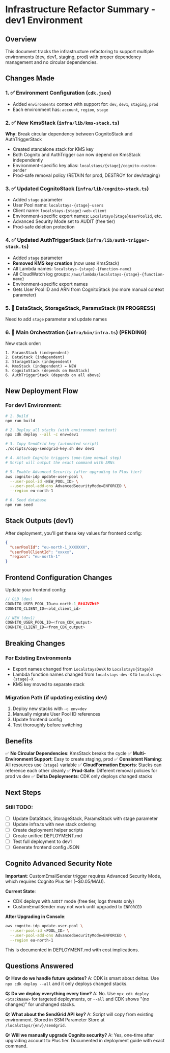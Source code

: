 # Infrastructure Refactor Summary - dev1 Environment

## Overview

This document tracks the infrastructure refactoring to support multiple environments (dev, dev1, staging, prod) with proper dependency management and no circular dependencies.

## Changes Made

### 1. ✅ Environment Configuration (`cdk.json`)

- Added `environments` context with support for: `dev`, `dev1`, `staging`, `prod`
- Each environment has: `account`, `region`, `stage`

### 2. ✅ New KmsStack (`infra/lib/kms-stack.ts`)

**Why**: Break circular dependency between CognitoStack and AuthTriggerStack

- Created standalone stack for KMS key
- Both Cognito and AuthTrigger can now depend on KmsStack independently
- Environment-specific key alias: `localstays/{stage}/cognito-custom-sender`
- Prod-safe removal policy (RETAIN for prod, DESTROY for dev/staging)

### 3. ✅ Updated CognitoStack (`infra/lib/cognito-stack.ts`)

- Added `stage` parameter
- User Pool name: `localstays-{stage}-users`
- Client name: `localstays-{stage}-web-client`
- Environment-specific export names: `Localstays{Stage}UserPoolId`, etc.
- Advanced Security Mode set to AUDIT (free tier)
- Prod-safe deletion protection

### 4. ✅ Updated AuthTriggerStack (`infra/lib/auth-trigger-stack.ts`)

- Added `stage` parameter
- **Removed KMS key creation** (now uses KmsStack)
- All Lambda names: `localstays-{stage}-{function-name}`
- All CloudWatch log groups: `/aws/lambda/localstays-{stage}-{function-name}`
- Environment-specific export names
- Gets User Pool ID and ARN from CognitoStack (no more manual context parameter)

### 5. 🔄 DataStack, StorageStack, ParamsStack (IN PROGRESS)

Need to add `stage` parameter and update names

### 6. 🔄 Main Orchestration (`infra/bin/infra.ts`) (PENDING)

New stack order:

```
1. ParamsStack (independent)
2. DataStack (independent)
3. StorageStack (independent)
4. KmsStack (independent) ← NEW
5. CognitoStack (depends on KmsStack)
6. AuthTriggerStack (depends on all above)
```

## New Deployment Flow

### For dev1 Environment:

```bash
# 1. Build
npm run build

# 2. Deploy all stacks (with environment context)
npx cdk deploy --all -c env=dev1

# 3. Copy SendGrid key (automated script)
./scripts/copy-sendgrid-key.sh dev dev1

# 4. Attach Cognito triggers (one-time manual step)
# Script will output the exact command with ARNs

# 5. Enable Advanced Security (after upgrading to Plus tier)
aws cognito-idp update-user-pool \
  --user-pool-id <NEW_POOL_ID> \
  --user-pool-add-ons AdvancedSecurityMode=ENFORCED \
  --region eu-north-1

# 6. Seed database
npm run seed
```

## Stack Outputs (dev1)

After deployment, you'll get these key values for frontend config:

```json
{
  "userPoolId": "eu-north-1_XXXXXXX",
  "userPoolClientId": "xxxxx",
  "region": "eu-north-1"
}
```

## Frontend Configuration Changes

Update your frontend config:

```typescript
// OLD (dev)
COGNITO_USER_POOL_ID=eu-north-1_BtUJVZhtP
COGNITO_CLIENT_ID=<old_client_id>

// NEW (dev1)
COGNITO_USER_POOL_ID=<from_CDK_output>
COGNITO_CLIENT_ID=<from_CDK_output>
```

## Breaking Changes

### For Existing Environments

- Export names changed from `LocalstaysDevX` to `Localstays{Stage}X`
- Lambda function names changed from `localstays-dev-X` to `localstays-{stage}-X`
- KMS key moved to separate stack

### Migration Path (if updating existing dev)

1. Deploy new stacks with `-c env=dev`
2. Manually migrate User Pool ID references
3. Update frontend config
4. Test thoroughly before switching

## Benefits

✅ **No Circular Dependencies**: KmsStack breaks the cycle
✅ **Multi-Environment Support**: Easy to create staging, prod
✅ **Consistent Naming**: All resources use `{stage}` variable
✅ **CloudFormation Exports**: Stacks can reference each other cleanly
✅ **Prod-Safe**: Different removal policies for prod vs dev
✅ **Delta Deployments**: CDK only deploys changed stacks

## Next Steps

### Still TODO:

- [ ] Update DataStack, StorageStack, ParamsStack with stage parameter
- [ ] Update infra.ts with new stack ordering
- [ ] Create deployment helper scripts
- [ ] Create unified DEPLOYMENT.md
- [ ] Test full deployment to dev1
- [ ] Generate frontend config JSON

## Cognito Advanced Security Note

**Important**: CustomEmailSender trigger requires Advanced Security Mode, which requires Cognito Plus tier (~$0.05/MAU).

**Current State**:

- CDK deploys with `AUDIT` mode (free tier, logs threats only)
- CustomEmailSender may not work until upgraded to `ENFORCED`

**After Upgrading in Console**:

```bash
aws cognito-idp update-user-pool \
  --user-pool-id <POOL_ID> \
  --user-pool-add-ons AdvancedSecurityMode=ENFORCED \
  --region eu-north-1
```

This is documented in DEPLOYMENT.md with cost implications.

## Questions Answered

**Q: How do we handle future updates?**
A: CDK is smart about deltas. Use `npx cdk deploy --all` and it only deploys changed stacks.

**Q: Do we deploy everything every time?**
A: No. Use `npx cdk deploy <StackName>` for targeted deployments, or `--all` and CDK shows "(no changes)" for unchanged stacks.

**Q: What about the SendGrid API key?**
A: Script will copy from existing environment. Stored in SSM Parameter Store at `/localstays/{env}/sendgrid`.

**Q: Will we manually upgrade Cognito security?**
A: Yes, one-time after upgrading account to Plus tier. Documented in deployment guide with exact command.

